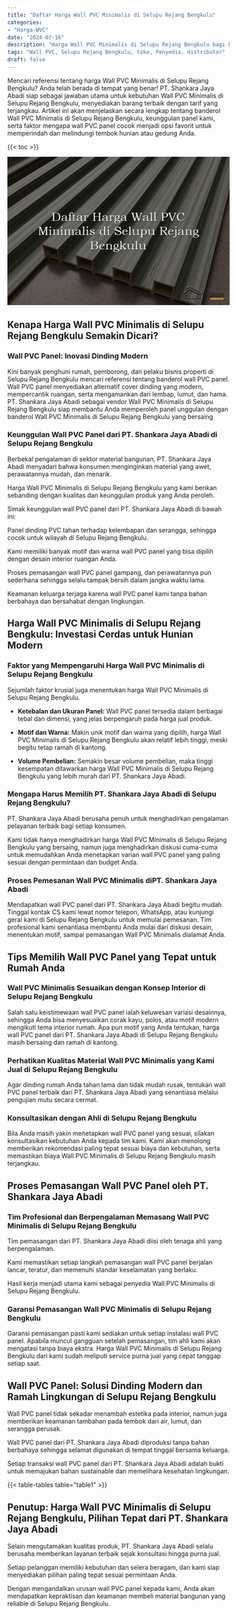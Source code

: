 ```yaml
---
title: "Daftar Harga Wall PVC Minimalis di Selupu Rejang Bengkulu"
categories: 
- "Harga-WVC"
date: "2024-07-16"
description: "Harga Wall PVC Minimalis di Selupu Rejang Bengkulu bagi hunian, office, serta ritel. Produk berkualitas, variasi motif, variasi warna elegan, dengan servis penempatan dikerjakan oleh teknisi ahli dan kepastian resmi!|Jasa penyediaan Wall PVC Minimalis di Selupu Rejang Bengkulu untuk kebutuhan rumah, perkantoran, atau ritel, beserta panel berkualitas dan instalasi oleh tenaga ahli ahli dan jaminan resmi.|Solusi Wall PVC Minimalis di Selupu Rejang Bengkulu yang andal bagi hunian, office, dan gerai, bersama produk berkualitas dan pemasangan oleh teknisi profesional dan kepastian resmi.|Distribusi Wall PVC Minimalis di Selupu Rejang Bengkulu untuk rumah, perkantoran, dan toko, dengan panel unggulan dan pemasangan dikerjakan oleh tim profesional, lengkap dengan kepastian resmi.}"
tags: "Wall PVC, Selupu Rejang Bengkulu, toko, Penyedia, distributor"
draft: false
---
```


Mencari referensi tentang harga Wall PVC Minimalis di Selupu Rejang Bengkulu? Anda telah berada di tempat yang benar! PT. Shankara Jaya Abadi siap sebagai jawaban utama untuk kebutuhan Wall PVC Minimalis di Selupu Rejang Bengkulu, menyediakan barang terbaik dengan tarif yang terjangkau. Artikel ini akan menjelaskan secara lengkap tentang banderol Wall PVC Minimalis di Selupu Rejang Bengkulu, keunggulan panel kami, serta faktor mengapa wall PVC panel cocok menjadi opsi favorit untuk memperindah dan melindungi tembok hunian atau gedung Anda.

{{< toc >}}

![Daftar Harga Wall PVC Minimalis di Selupu Rejang Bengkulu](/images/Harga-WVC/Daftar-Harga-Wall-PVC-Minimalis-di-Selupu-Rejang-Bengkulu.png)


## Kenapa Harga Wall PVC Minimalis di Selupu Rejang Bengkulu Semakin Dicari?

### Wall PVC Panel: Inovasi Dinding Modern

Kini banyak penghuni rumah, pemborong, dan pelaku bisnis properti di Selupu Rejang Bengkulu mencari referensi tentang banderol wall PVC panel. Wall PVC panel menyediakan alternatif cover dinding yang modern, mempercantik ruangan, serta mengamankan dari lembap, lumut, dan hama. PT. Shankara Jaya Abadi sebagai vendor Wall PVC Minimalis di Selupu Rejang Bengkulu siap membantu Anda memperoleh panel unggulan dengan banderol Wall PVC Minimalis di Selupu Rejang Bengkulu yang bersaing

### Keunggulan Wall PVC Panel dari PT. Shankara Jaya Abadi di Selupu Rejang Bengkulu

Berbekal pengalaman di sektor material bangunan, PT. Shankara Jaya Abadi menyadari bahwa konsumen menginginkan material yang awet, perawatannya mudah, dan menarik.

Harga Wall PVC Minimalis di Selupu Rejang Bengkulu yang kami berikan sebanding dengan kualitas dan keunggulan produk yang Anda peroleh.

Simak keunggulan wall PVC panel dari PT. Shankara Jaya Abadi di bawah ini:

Panel dinding PVC tahan terhadap kelembapan dan serangga, sehingga cocok untuk wilayah di Selupu Rejang Bengkulu.

Kami memiliki banyak motif dan warna wall PVC panel yang bisa dipilih dengan desain interior ruangan Anda.

Proses pemasangan wall PVC panel gampang, dan perawatannya pun sederhana sehingga selalu tampak bersih dalam jangka waktu lama.

Keamanan keluarga terjaga karena wall PVC panel kami tanpa bahan berbahaya dan bersahabat dengan lingkungan.

## Harga Wall PVC Minimalis di Selupu Rejang Bengkulu: Investasi Cerdas untuk Hunian Modern

### Faktor yang Mempengaruhi Harga Wall PVC Minimalis di Selupu Rejang Bengkulu

Sejumlah faktor krusial juga menentukan harga Wall PVC Minimalis di Selupu Rejang Bengkulu.

- **Ketebalan dan Ukuran Panel:** Wall PVC panel tersedia dalam berbagai tebal dan dimensi, yang jelas berpengaruh pada harga jual produk.

- **Motif dan Warna:** Makin unik motif dan warna yang dipilih, harga Wall PVC Minimalis di Selupu Rejang Bengkulu akan relatif lebih tinggi, meski begitu tetap ramah di kantong.

- **Volume Pembelian:** Semakin besar volume pembelian, maka tinggi kesempatan ditawarkan harga Wall PVC Minimalis di Selupu Rejang Bengkulu yang lebih murah dari PT. Shankara Jaya Abadi.

### Mengapa Harus Memilih PT. Shankara Jaya Abadi di Selupu Rejang Bengkulu?

PT. Shankara Jaya Abadi berusaha penuh untuk menghadirkan pengalaman pelayanan terbaik bagi setiap konsumen.

Kami tidak hanya menghadirkan harga Wall PVC Minimalis di Selupu Rejang Bengkulu yang bersaing, namun juga menghadirkan diskusi cuma-cuma untuk memudahkan Anda menetapkan varian wall PVC panel yang paling sesuai dengan permintaan dan budget Anda.

### Proses Pemesanan Wall PVC Minimalis diPT. Shankara Jaya Abadi

Mendapatkan wall PVC panel dari PT. Shankara Jaya Abadi begitu mudah. Tinggal kontak CS kami lewat nomor telepon, WhatsApp, atau kunjungi gerai kami di Selupu Rejang Bengkulu untuk memulai pemesanan. Tim profesional kami senantiasa membantu Anda mulai dari diskusi desain, menentukan motif, sampai pemasangan Wall PVC Minimalis dialamat Anda.

## Tips Memilih Wall PVC Panel yang Tepat untuk Rumah Anda

### Wall PVC Minimalis Sesuaikan dengan Konsep Interior di Selupu Rejang Bengkulu

Salah satu keistimewaan wall PVC panel ialah keluwesan variasi desainnya, sehingga Anda bisa menyesuaikan corak kayu, polos, atau motif modern mengikuti tema interior rumah. Apa pun motif yang Anda tentukan, harga wall PVC panel dari PT. Shankara Jaya Abadi di Selupu Rejang Bengkulu masih bersaing dan ramah di kantong.

### Perhatikan Kualitas Material Wall PVC Minimalis yang Kami Jual di Selupu Rejang Bengkulu

Agar dinding rumah Anda tahan lama dan tidak mudah rusak, tentukan wall PVC panel terbaik dari PT. Shankara Jaya Abadi yang senantiasa melalui pengujian mutu secara cermat.

### Konsultasikan dengan Ahli di Selupu Rejang Bengkulu

Bila Anda masih yakin menetapkan wall PVC panel yang sesuai, silakan konsultasikan kebutuhan Anda kepada tim kami. Kami akan menolong memberikan rekomendasi paling tepat sesuai biaya dan kebutuhan, serta memastikan biaya Wall PVC Minimalis di Selupu Rejang Bengkulu masih terjangkau.

## Proses Pemasangan Wall PVC Panel oleh PT. Shankara Jaya Abadi

### Tim Profesional dan Berpengalaman Memasang Wall PVC Minimalis di Selupu Rejang Bengkulu

Tim pemasangan dari PT. Shankara Jaya Abadi diisi oleh tenaga ahli yang berpengalaman.

Kami memastikan setiap langkah pemasangan wall PVC panel berjalan lancar, teratur, dan memenuhi standar keselamatan yang berlaku.

Hasil kerja menjadi utama kami sebagai penyedia Wall PVC Minimalis di Selupu Rejang Bengkulu.

### Garansi Pemasangan Wall PVC Minimalis di Selupu Rejang Bengkulu

Garansi pemasangan pasti kami sediakan untuk setiap instalasi wall PVC panel. Apabila muncul gangguan setelah pemasangan, tim ahli kami akan mengatasi tanpa biaya ekstra. Harga Wall PVC Minimalis di Selupu Rejang Bengkulu dari kami sudah meliputi service purna jual yang cepat tanggap setiap saat.

## Wall PVC Panel: Solusi Dinding Modern dan Ramah Lingkungan di Selupu Rejang Bengkulu

Wall PVC panel tidak sekadar menambah estetika pada interior, namun juga memberikan keamanan tambahan pada tembok dari air, lumut, dan serangga perusak.

Wall PVC panel dari PT. Shankara Jaya Abadi diproduksi tanpa bahan berbahaya sehingga selamat digunakan di tempat tinggal bersama keluarga.

Setiap transaksi wall PVC panel dari PT. Shankara Jaya Abadi adalah bukti untuk memajukan bahan sustainable dan memelihara kesehatan lingkungan.

{{< table-tables table="table1" >}}

## Penutup: Harga Wall PVC Minimalis di Selupu Rejang Bengkulu, Pilihan Tepat dari PT. Shankara Jaya Abadi

Selain mengutamakan kualitas produk, PT. Shankara Jaya Abadi selalu berusaha memberikan layanan terbaik sejak konsultasi hingga purna jual.

Setiap pelanggan memiliki kebutuhan dan selera beragam, dan kami siap menyediakan pilihan paling tepat sesuai permintaan Anda.

Dengan mengandalkan urusan wall PVC panel kepada kami, Anda akan mendapatkan kepraktisan dan keamanan membeli material bangunan yang reliable di Selupu Rejang Bengkulu.